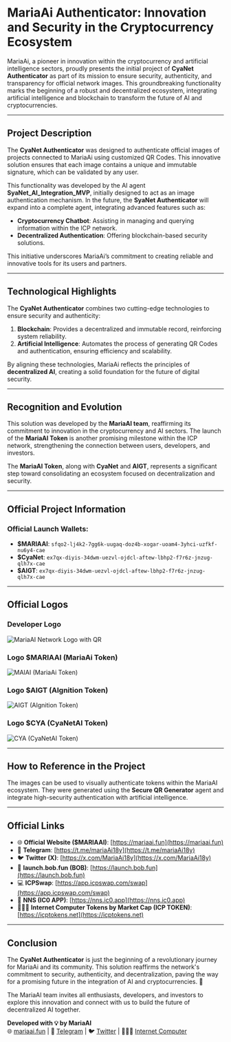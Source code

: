 # MariaAi Authenticator: Innovation and Security in the Cryptocurrency Ecosystem

MariaAi, a pioneer in innovation within the cryptocurrency and artificial intelligence sectors, proudly presents the initial project of **CyaNet Authenticator** as part of its mission to ensure security, authenticity, and transparency for official network images. This groundbreaking functionality marks the beginning of a robust and decentralized ecosystem, integrating artificial intelligence and blockchain to transform the future of AI and cryptocurrencies.

---

## **Project Description**

The **CyaNet Authenticator** was designed to authenticate official images of projects connected to MariaAi using customized QR Codes. This innovative solution ensures that each image contains a unique and immutable signature, which can be validated by any user.

This functionality was developed by the AI agent **SyaNet_AI_Integration_MVP**, initially designed to act as an image authentication mechanism. In the future, the **SyaNet Authenticator** will expand into a complete agent, integrating advanced features such as:

- **Cryptocurrency Chatbot**: Assisting in managing and querying information within the ICP network.
- **Decentralized Authentication**: Offering blockchain-based security solutions.

This initiative underscores MariaAi’s commitment to creating reliable and innovative tools for its users and partners.

---

## **Technological Highlights**

The **CyaNet Authenticator** combines two cutting-edge technologies to ensure security and authenticity:

1. **Blockchain**: Provides a decentralized and immutable record, reinforcing system reliability.
2. **Artificial Intelligence**: Automates the process of generating QR Codes and authentication, ensuring efficiency and scalability.

By aligning these technologies, MariaAi reflects the principles of **decentralized AI**, creating a solid foundation for the future of digital security.

---

## **Recognition and Evolution**

This solution was developed by the **MariaAI team**, reaffirming its commitment to innovation in the cryptocurrency and AI sectors. The launch of the **MariaAI Token** is another promising milestone within the ICP network, strengthening the connection between users, developers, and investors.

The **MariaAI Token**, along with **CyaNet** and **AIGT**, represents a significant step toward consolidating an ecosystem focused on decentralization and security.

---

## **Official Project Information**

### **Official Launch Wallets**:

- **$MARIAAI**: `sfqo2-lj4k2-7gg6k-uugaq-doz4b-xogar-uoam4-3yhci-uzfkf-nu6y4-cae`
- **$CyaNet**: `ex7qx-diyis-34dwm-uezvl-ojdcl-aftew-lbhp2-f7r6z-jnzug-qlh7x-cae`
- **$AIGT**: `ex7qx-diyis-34dwm-uezvl-ojdcl-aftew-lbhp2-f7r6z-jnzug-qlh7x-cae`

---

## **Official Logos**

### **Developer Logo**
![MariaAI Network Logo with QR](../src/assets/MariaAi_Network_Logo_com_qr.png)

### **Logo  $MARIAAI (MariaAi Token)**
![MAIAI (MariaAi Token)](../src/assets/output/QR_MAIAI_MariaAi.jpeg)

### **Logo $AIGT (AIgnition Token)**
![AIGT (AIgnition Token)](../src/assets/output/QR_AIGT_AIgnition_Token.jpeg)

### **Logo $CYA (CyaNetAI Token)**
![CYA (CyaNetAI Token)](../src/assets/output/QR_CYA_CyaNetAI_Token.jpeg)


---

## **How to Reference in the Project**

The images can be used to visually authenticate tokens within the MariaAI ecosystem. They were generated using the **Secure QR Generator** agent and integrate high-security authentication with artificial intelligence.

---

## **Official Links**

- 🌐 **Official Website ($MARIAAI)**: [https://mariaai.fun](https://mariaai.fun)
- 💬 **Telegram**: [https://t.me/mariaAi18y](https://t.me/mariaAi18y)
- 🐦 **Twitter (X)**: [https://x.com/MariaAi18y](https://x.com/MariaAi18y)
- 🤖 **launch.bob.fun (BOB)**: [https://launch.bob.fun](https://launch.bob.fun)
- 💻 **ICPSwap**: [https://app.icpswap.com/swap](https://app.icpswap.com/swap)
- 🧪 **NNS (IC0 APP)**: [https://nns.ic0.app](https://nns.ic0.app)
- 👨🏻‍💻 **Internet Computer Tokens by Market Cap (ICP TOKEN)**: [https://icptokens.net](https://icptokens.net)

---

## **Conclusion**

The **CyaNet Authenticator** is just the beginning of a revolutionary journey for MariaAi and its community. This solution reaffirms the network's commitment to security, authenticity, and decentralization, paving the way for a promising future in the integration of AI and cryptocurrencies. 🚀

The MariaAI team invites all enthusiasts, developers, and investors to explore this innovation and connect with us to build the future of decentralized AI together.

**Developed with 💡 by MariaAI**  
🌐 [mariaai.fun](https://mariaai.fun) | 💬 [Telegram](https://t.me/mariaAi18y) | 🐦 [Twitter](https://x.com/MariaAi18y) | 👨🏻‍💻 [Internet Computer](https://internetcomputer.org) 